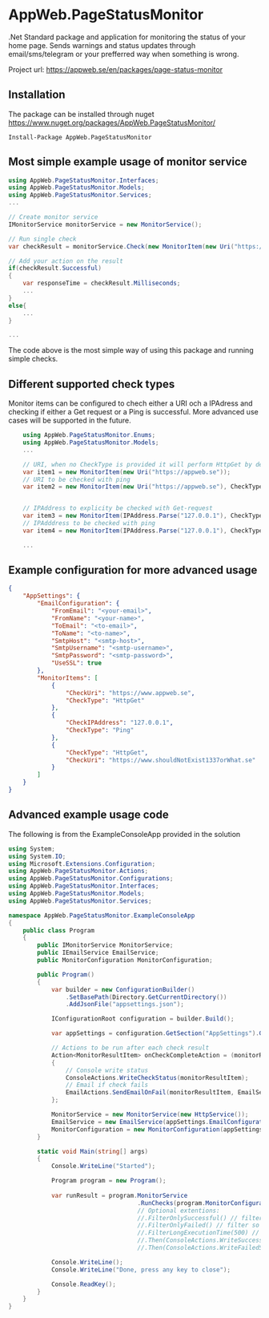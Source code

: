 # AppWeb.PageStatusMonitor
.Net Standard package and application for monitoring the status of your home page. 
Sends warnings and status updates through email/sms/telegram or your prefferred way when something is wrong.

Project url: https://appweb.se/en/packages/page-status-monitor

## Installation
The package can be installed through nuget https://www.nuget.org/packages/AppWeb.PageStatusMonitor/
```nuget
Install-Package AppWeb.PageStatusMonitor
```

## Most simple example usage of monitor service
```csharp
using AppWeb.PageStatusMonitor.Interfaces;
using AppWeb.PageStatusMonitor.Models;
using AppWeb.PageStatusMonitor.Services;
...

// Create monitor service
IMonitorService monitorService = new MonitorService();

// Run single check
var checkResult = monitorService.Check(new MonitorItem(new Uri("https://appweb.se")));

// Add your action on the result
if(checkResult.Successful)
{
	var responseTime = checkResult.Milliseconds;
	...
}
else{
	...
}

...
```
The code above is the most simple way of using this package and running simple checks.

## Different supported check types
Monitor items can be configured to chech either a URI och a IPAdress and checking if either a Get request or a Ping is successful. More advanced use cases will be supported in the future.

```csharp
    using AppWeb.PageStatusMonitor.Enums;
    using AppWeb.PageStatusMonitor.Models;
    ...

    // URI, when no CheckType is provided it will perform HttpGet by default
    var item1 = new MonitorItem(new Uri("https://appweb.se"));
    // URI to be checked with ping 
    var item2 = new MonitorItem(new Uri("https://appweb.se"), CheckType.Ping);


    // IPAddress to explicity be checked with Get-request
    var item3 = new MonitorItem(IPAddress.Parse("127.0.0.1"), CheckType.HttpGet);
    // IPAdddress to be checked with ping 
    var item4 = new MonitorItem(IPAddress.Parse("127.0.0.1"), CheckType.Ping);

    ...
```

## Example configuration for more advanced usage
```json
{
	"AppSettings": {
		"EmailConfiguration": {
			"FromEmail": "<your-email>",
			"FromName": "<your-name>",
			"ToEmail": "<to-email>",
			"ToName": "<to-name>",
			"SmtpHost": "<smtp-host>",
			"SmtpUsername": "<smtp-username>",
			"SmtpPassword": "<smtp-password>",
			"UseSSL": true
		},
		"MonitorItems": [
			{
				"CheckUri": "https://www.appweb.se",
				"CheckType": "HttpGet"
			},
			{
				"CheckIPAddress": "127.0.0.1",
				"CheckType": "Ping"
			},
			{
				"CheckType": "HttpGet",
				"CheckUri": "https://www.shouldNotExist1337orWhat.se"
			}
		]
	}
}
```
 
## Advanced example usage code
The following is from the ExampleConsoleApp provided in the solution
```csharp
using System;
using System.IO;
using Microsoft.Extensions.Configuration;
using AppWeb.PageStatusMonitor.Actions;
using AppWeb.PageStatusMonitor.Configurations;
using AppWeb.PageStatusMonitor.Interfaces;
using AppWeb.PageStatusMonitor.Models;
using AppWeb.PageStatusMonitor.Services;

namespace AppWeb.PageStatusMonitor.ExampleConsoleApp
{
    public class Program
    {
        public IMonitorService MonitorService;
        public IEmailService EmailService;
        public MonitorConfiguration MonitorConfiguration;

        public Program()
        {
            var builder = new ConfigurationBuilder()
                .SetBasePath(Directory.GetCurrentDirectory())
                .AddJsonFile("appsettings.json");

            IConfigurationRoot configuration = builder.Build();

            var appSettings = configuration.GetSection("AppSettings").Get<AppSettings>();

            // Actions to be run after each check result
            Action<MonitorResultItem> onCheckCompleteAction = (monitorResultItem) =>
            {
                // Console write status
                ConsoleActions.WriteCheckStatus(monitorResultItem);
                // Email if check fails
                EmailActions.SendEmailOnFail(monitorResultItem, EmailService);
            };

            MonitorService = new MonitorService(new HttpService());
            EmailService = new EmailService(appSettings.EmailConfiguration);
            MonitorConfiguration = new MonitorConfiguration(appSettings.MonitorItems, onCheckCompleteAction);
        }

        static void Main(string[] args)
        {
            Console.WriteLine("Started");

            Program program = new Program();
            
            var runResult = program.MonitorService
                                    .RunChecks(program.MonitorConfiguration); // Runs the check
                                    // Optional extentions:
                                    //.FilterOnlySuccessful() // filter so we only get successful checks
                                    //.FilterOnlyFailed() // filter so we only get failed checks
                                    //.FilterLongExecutionTime(500) // filter so we just get checks with long excution time 
                                    //.Then(ConsoleActions.WriteSuccessfulSummary) // console write summary of successful checks
                                    //.Then(ConsoleActions.WriteFailedSummary) // console write summary of failed checks

            Console.WriteLine();
            Console.WriteLine("Done, press any key to close");

            Console.ReadKey();
        }
    }
}
```